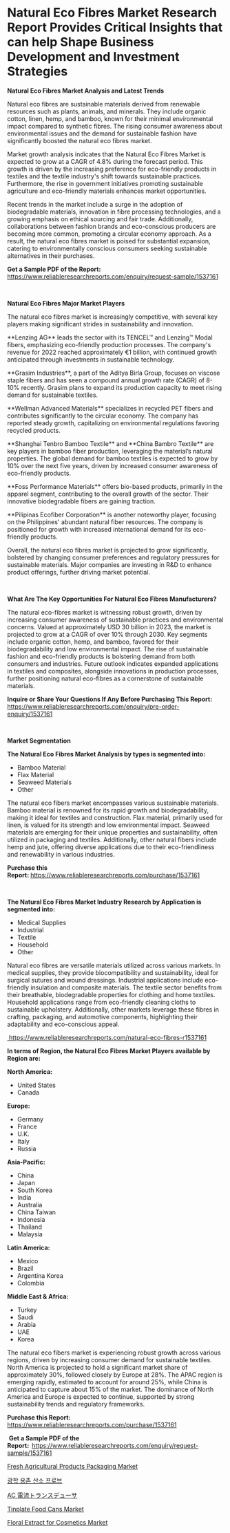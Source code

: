 <p><h1>Natural Eco Fibres Market Research Report Provides Critical Insights that can help Shape Business Development and Investment Strategies</h1></p><p><strong>Natural Eco Fibres Market Analysis and Latest Trends</strong></p>
<p><p>Natural eco fibres are sustainable materials derived from renewable resources such as plants, animals, and minerals. They include organic cotton, linen, hemp, and bamboo, known for their minimal environmental impact compared to synthetic fibres. The rising consumer awareness about environmental issues and the demand for sustainable fashion have significantly boosted the natural eco fibres market.</p><p>Market growth analysis indicates that the Natural Eco Fibres Market is expected to grow at a CAGR of 4.8% during the forecast period. This growth is driven by the increasing preference for eco-friendly products in textiles and the textile industry's shift towards sustainable practices. Furthermore, the rise in government initiatives promoting sustainable agriculture and eco-friendly materials enhances market opportunities.</p><p>Recent trends in the market include a surge in the adoption of biodegradable materials, innovation in fibre processing technologies, and a growing emphasis on ethical sourcing and fair trade. Additionally, collaborations between fashion brands and eco-conscious producers are becoming more common, promoting a circular economy approach. As a result, the natural eco fibres market is poised for substantial expansion, catering to environmentally conscious consumers seeking sustainable alternatives in their purchases.</p></p>
<p><strong>Get a Sample PDF of the Report:&nbsp;</strong> <a href="https://www.reliableresearchreports.com/enquiry/request-sample/1537161?utm_campaign=38&utm_medium=2&utm_source=Github&utm_content=ia&utm_term=03042025&utm_id=natural-eco-fibres">https://www.reliableresearchreports.com/enquiry/request-sample/1537161</a></p>
<p>&nbsp;</p>
<p><strong>Natural Eco Fibres Major Market Players</strong></p>
<p><p>The natural eco fibres market is increasingly competitive, with several key players making significant strides in sustainability and innovation. </p><p>**Lenzing AG** leads the sector with its TENCEL™ and Lenzing™ Modal fibers, emphasizing eco-friendly production processes. The company's revenue for 2022 reached approximately €1 billion, with continued growth anticipated through investments in sustainable technology.</p><p>**Grasim Industries**, a part of the Aditya Birla Group, focuses on viscose staple fibers and has seen a compound annual growth rate (CAGR) of 8-10% recently. Grasim plans to expand its production capacity to meet rising demand for sustainable textiles.</p><p>**Wellman Advanced Materials** specializes in recycled PET fibers and contributes significantly to the circular economy. The company has reported steady growth, capitalizing on environmental regulations favoring recycled products.</p><p>**Shanghai Tenbro Bamboo Textile** and **China Bambro Textile** are key players in bamboo fiber production, leveraging the material’s natural properties. The global demand for bamboo textiles is expected to grow by 10% over the next five years, driven by increased consumer awareness of eco-friendly products.</p><p>**Foss Performance Materials** offers bio-based products, primarily in the apparel segment, contributing to the overall growth of the sector. Their innovative biodegradable fibers are gaining traction.</p><p>**Pilipinas Ecofiber Corporation** is another noteworthy player, focusing on the Philippines' abundant natural fiber resources. The company is positioned for growth with increased international demand for its eco-friendly products.</p><p>Overall, the natural eco fibres market is projected to grow significantly, bolstered by changing consumer preferences and regulatory pressures for sustainable materials. Major companies are investing in R&D to enhance product offerings, further driving market potential.</p></p>
<p>&nbsp;</p>
<p><strong>What Are The Key Opportunities For Natural Eco Fibres Manufacturers?</strong></p>
<p><p>The natural eco-fibres market is witnessing robust growth, driven by increasing consumer awareness of sustainable practices and environmental concerns. Valued at approximately USD 30 billion in 2023, the market is projected to grow at a CAGR of over 10% through 2030. Key segments include organic cotton, hemp, and bamboo, favored for their biodegradability and low environmental impact. The rise of sustainable fashion and eco-friendly products is bolstering demand from both consumers and industries. Future outlook indicates expanded applications in textiles and composites, alongside innovations in production processes, further positioning natural eco-fibres as a cornerstone of sustainable materials.</p></p>
<p><strong>Inquire or Share Your Questions If Any Before Purchasing This Report:</strong> <a href="https://www.reliableresearchreports.com/enquiry/pre-order-enquiry/1537161?utm_campaign=38&utm_medium=2&utm_source=Github&utm_content=ia&utm_term=03042025&utm_id=natural-eco-fibres">https://www.reliableresearchreports.com/enquiry/pre-order-enquiry/1537161</a></p>
<p>&nbsp;</p>
<p><strong>Market Segmentation</strong></p>
<p><strong>The Natural Eco Fibres Market Analysis by types is segmented into:</strong></p>
<p><ul><li>Bamboo Material</li><li>Flax Material</li><li>Seaweed Materials</li><li>Other</li></ul></p>
<p><p>The natural eco fibers market encompasses various sustainable materials. Bamboo material is renowned for its rapid growth and biodegradability, making it ideal for textiles and construction. Flax material, primarily used for linen, is valued for its strength and low environmental impact. Seaweed materials are emerging for their unique properties and sustainability, often utilized in packaging and textiles. Additionally, other natural fibers include hemp and jute, offering diverse applications due to their eco-friendliness and renewability in various industries.</p></p>
<p><strong>Purchase this Report:&nbsp;</strong><a href="https://www.reliableresearchreports.com/purchase/1537161?utm_campaign=38&utm_medium=2&utm_source=Github&utm_content=ia&utm_term=03042025&utm_id=natural-eco-fibres">https://www.reliableresearchreports.com/purchase/1537161</a></p>
<p>&nbsp;</p>
<p><strong>The Natural Eco Fibres Market Industry Research by Application is segmented into:</strong></p>
<p><ul><li>Medical Supplies</li><li>Industrial</li><li>Textile</li><li>Household</li><li>Other</li></ul></p>
<p><p>Natural eco fibres are versatile materials utilized across various markets. In medical supplies, they provide biocompatibility and sustainability, ideal for surgical sutures and wound dressings. Industrial applications include eco-friendly insulation and composite materials. The textile sector benefits from their breathable, biodegradable properties for clothing and home textiles. Household applications range from eco-friendly cleaning cloths to sustainable upholstery. Additionally, other markets leverage these fibres in crafting, packaging, and automotive components, highlighting their adaptability and eco-conscious appeal.</p></p>
<p><a href="https://www.reliableresearchreports.com/natural-eco-fibres-r1537161?utm_campaign=38&utm_medium=2&utm_source=Github&utm_content=ia&utm_term=03042025&utm_id=natural-eco-fibres">&nbsp;https://www.reliableresearchreports.com/natural-eco-fibres-r1537161</a></p>
<p><strong>In terms of Region, the Natural Eco Fibres Market Players available by Region are:</strong></p>
<p>
    <p> <strong> North America: </strong>
        <ul>
            <li>United States</li>
            <li>Canada</li>
        </ul>
        </p> 
    <p> <strong> Europe: </strong>
        <ul>
            <li>Germany</li>
            <li>France</li>
            <li>U.K.</li>
            <li>Italy</li>
            <li>Russia</li>
        </ul>
        </p> 
    <p> <strong> Asia-Pacific: </strong>
        <ul>
            <li>China</li>
            <li>Japan</li>
            <li>South Korea</li>
            <li>India</li>
            <li>Australia</li>
            <li>China Taiwan</li>
            <li>Indonesia</li>
            <li>Thailand</li>
            <li>Malaysia</li>
        </ul>
        </p> 
    <p> <strong> Latin America: </strong>
        <ul>
            <li>Mexico</li>
            <li>Brazil</li>
            <li>Argentina Korea</li>
            <li>Colombia</li>
        </ul>
        </p> 
    <p> <strong> Middle East & Africa: </strong>
        <ul>
            <li>Turkey</li>
            <li>Saudi</li>
            <li>Arabia</li>
            <li>UAE</li>
            <li>Korea</li>
        </ul>
    </p>
    </p>
<p><p>The natural eco fibers market is experiencing robust growth across various regions, driven by increasing consumer demand for sustainable textiles. North America is projected to hold a significant market share of approximately 30%, followed closely by Europe at 28%. The APAC region is emerging rapidly, estimated to account for around 25%, while China is anticipated to capture about 15% of the market. The dominance of North America and Europe is expected to continue, supported by strong sustainability trends and regulatory frameworks.</p></p>
<p><strong>Purchase this Report: </strong><a href="https://www.reliableresearchreports.com/purchase/1537161?utm_campaign=38&utm_medium=2&utm_source=Github&utm_content=ia&utm_term=03042025&utm_id=natural-eco-fibres">https://www.reliableresearchreports.com/purchase/1537161</a></p>
<p>&nbsp;<strong>Get a Sample PDF of the Report:&nbsp;&nbsp;</strong><a href="https://www.reliableresearchreports.com/enquiry/request-sample/1537161?utm_campaign=38&utm_medium=2&utm_source=Github&utm_content=ia&utm_term=03042025&utm_id=natural-eco-fibres">https://www.reliableresearchreports.com/enquiry/request-sample/1537161</a></p>
<p><strong></strong></p>
<p><p><a href="https://github.com/ghaligopezf5/Market-Research-Report-List-1/blob/main/fresh-agricultural-products-packaging-market.md?utm_campaign=38&utm_medium=2&utm_source=Github&utm_content=ia&utm_term=03042025&utm_id=natural-eco-fibres">Fresh Agricultural Products Packaging Market</a></p><p><a href="https://github.com/laholand/Market-Research-Report-List-7/blob/main/837811951651.md?utm_campaign=38&utm_medium=2&utm_source=Github&utm_content=ia&utm_term=03042025&utm_id=natural-eco-fibres">광학 용존 산소 프로브</a></p><p><a href="https://github.com/mohamedbakry57/Market-Research-Report-List-7/blob/main/607487851637.md?utm_campaign=38&utm_medium=2&utm_source=Github&utm_content=ia&utm_term=03042025&utm_id=natural-eco-fibres">AC 電流トランスデューサ</a></p><p><a href="https://github.com/latzerelfigo48/Market-Research-Report-List-1/blob/main/tinplate-food-cans-market.md?utm_campaign=38&utm_medium=2&utm_source=Github&utm_content=ia&utm_term=03042025&utm_id=natural-eco-fibres">Tinplate Food Cans Market</a></p><p><a href="https://github.com/drielvinki/Market-Research-Report-List-1/blob/main/floral-extract-for-cosmetics-market.md?utm_campaign=38&utm_medium=2&utm_source=Github&utm_content=ia&utm_term=03042025&utm_id=natural-eco-fibres">Floral Extract for Cosmetics Market</a></p></p>